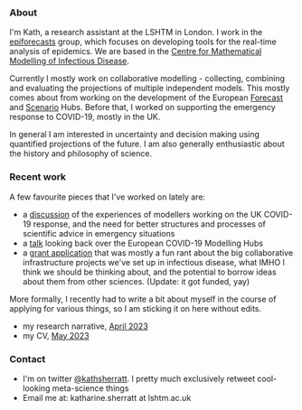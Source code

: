 ### About

I'm Kath, a research assistant at the LSHTM in London. I work in the [epiforecasts](https://epiforecasts.io/) group, which focuses on developing tools for the real-time analysis of epidemics. We are based in the [Centre for Mathematical Modelling of Infectious Disease](https://www.lshtm.ac.uk/research/centres/centre-mathematical-modelling-infectious-diseases). 

Currently I mostly work on collaborative modelling - collecting, combining and evaluating the projections of multiple independent models. This mostly comes about from working on the development of the European [Forecast](https://covid19forecasthub.eu/) and [Scenario](https://covid19scenariohub.eu/) Hubs. Before that, I worked on supporting the emergency response to COVID-19, mostly in the UK.

In general I am interested in uncertainty and decision making using quantified projections of the future. I am also generally enthusiastic about the history and philosophy of science.

### Recent work

A few favourite pieces that I've worked on lately are:
- a [discussion](https://www.biorxiv.org/content/10.1101/2023.06.12.544667v1) of the experiences of modellers working on the UK COVID-19 response, and the need for better structures and processes of scientific advice in emergency situations
- a [talk](https://docs.google.com/presentation/d/1c42Lj_6EBD25YdLRGbVKI2DuhmONhAk791Gs--8Daxc/edit#slide=id.g196fd35e525_2_25) looking back over the European COVID-19 Modelling Hubs
- a [grant application](docs/covid19-response-fund-app.md) that was mostly a fun rant about the big collaborative infrastructure projects we've set up in infectious disease, what IMHO I think we should be thinking about, and the potential to borrow ideas about them from other sciences. (Update: it got funded, yay)

More formally, I recently had to write a bit about myself in the course of applying for various things, so I am sticking it on here without edits.
- my research narrative, [April 2023](docs/research-narrative.md)
- my CV, [May 2023](docs/230528-Sherratt-CV.pdf)

### Contact

- I'm on twitter [@kathsherratt](https://twitter.com/kathsherratt). I pretty much exclusively retweet cool-looking meta-science things
- Email me at: katharine.sherratt at lshtm.ac.uk
